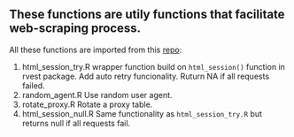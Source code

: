 
## These functions are utily functions that facilitate web-scraping process.

All these functions are imported from this [repo](https://github.com/yusuzech/r-web-scraping-template):
1. html_session_try.R
  wrapper function build on  `html_session()` function in rvest package. Add auto retry funcionality. Ruturn NA if all requests failed.
2. random_agent.R
  Use random user agent.
3. rotate_proxy.R
  Rotate a proxy table.
4. html_session_null.R
  Same functionality as `html_session_try.R` but returns null if all requests fail.
